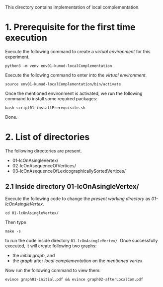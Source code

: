 This directory contains implementation of local complementation.



# 1. Prerequisite for the first time execution

Execute the following command to create a _virtual environment_ for this experiment.

```shell
python3 -m venv env01-kumud-localComplementation
```


Execute the following command to enter into the _virtual environment_.

```shell
source env01-kumud-localComplementation/bin/activate
```

Once the mentioned environment is activated, we run the following command to install some required packages:

```shell
bash script01-installPrerequisite.sh
```

Done.



# 2. List of directories

The following directories are present.

-   01-lcOnAsingleVertex/
-   02-lcOnAsequenceOfVertices/
-   03-lcOnAsequenceOfLexicographicallySortedVertices/


## 2.1 Inside directory 01-lcOnAsingleVertex/

Execute the following code  to change the _present working directory_ as _01-lcOnAsingleVertex_.

```shell
cd 01-lcOnAsingleVertex/
```

Then type

```shell
make -s
```
to run the code inside directory `01-lcOnAsingleVertex/`. Once successfully executed, it will create following two graphs:

-   the _initial graph_, and
-   the _graph_ after _local complementation_ on the _mentioned vertex_.

Now run the following command to view them:

```shell
evince graph01-initial.pdf && evince graph02-afterLocalCom.pdf
```

